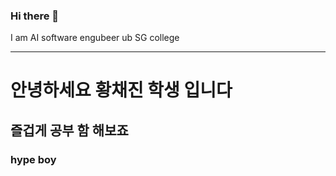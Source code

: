 ### Hi there 👋
I am AI software engubeer ub SG college
<hr>
<h1>안녕하세요 황채진 학생 입니다</h1>
<h2>즐겁게 공부 함 해보죠 </h2>
<h3>hype boy</h3>
